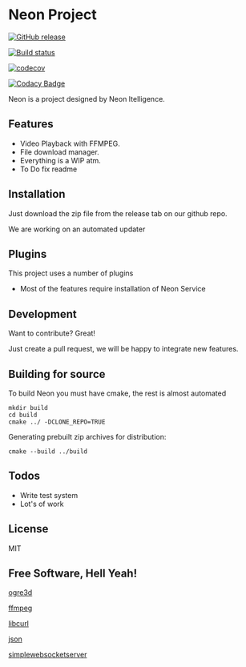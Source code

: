 # Neon Project

[![GitHub release](https://img.shields.io/github/release/kenkit/neon.svg)](https://github.com/kenkit/neon/releases/latest)

[![Build status](https://ci.appveyor.com/api/projects/status/dapr240j1ignrsrl?svg=true)](https://ci.appveyor.com/project/kenkit/neon)

[![codecov](https://codecov.io/gh/kenkit/neon/branch/master/graph/badge.svg)](https://codecov.io/gh/kenkit/neon)

[![Codacy Badge](https://api.codacy.com/project/badge/Grade/5790aa30048346f99e3342b84a2fec8a)](https://app.codacy.com/app/kenkit/neon?utm_source=github.com&utm_medium=referral&utm_content=kenkit/neon&utm_campaign=Badge_Grade_Dashboard)

Neon is a project designed by Neon Itelligence.

## Features

* Video Playback with FFMPEG.
* File download manager.
* Everything is a WIP atm.
* To Do fix readme

## Installation

Just download the zip file from the release tab on our github repo.

We are working on an automated updater

## Plugins

This project uses a number of plugins

* Most of the features require installation of Neon Service 

## Development

Want to contribute? Great!

Just create a pull request, we will be happy to integrate new features.

## Building for source

To build Neon you must have cmake, the rest is almost automated
```
mkdir build
cd build
cmake ../ -DCLONE_REPO=TRUE
```

Generating prebuilt zip archives for distribution:
``` 
cmake --build ../build

```

## Todos

* Write test system
* Lot's of work

## License

MIT

## Free Software, Hell Yeah!

   [ogre3d](https://github.com/ogreCave/ogre)

   [ffmpeg](https://github.com/FFmpeg/ffmpeg)

   [libcurl](https://github.com/curl/curl)

   [json](https://github.com/nlohmann/json)

   [simplewebsocketserver](https://github.com/eidheim/Simple-WebSocket-Server)
